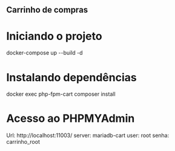 ## Carrinho de compras

# Iniciando o projeto
docker-compose up --build -d


# Instalando dependências
docker exec php-fpm-cart composer install

# Acesso ao PHPMYAdmin

Url: http://localhost:11003/
server: mariadb-cart
user: root
senha: carrinho_root
